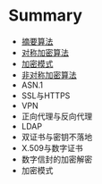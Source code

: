 # Summary

* [摘要算法](README.md)
* [对称加密算法](dui-cheng-jia-mi-suan-fa.md)
* [加密模式](jia-mi-mo-shi.md)
* [非对称加密算法](fei-dui-cheng-jia-mi-suan-fa.md)
* ASN.1
* SSL与HTTPS
* VPN
* 正向代理与反向代理
* LDAP
* 双证书与密钥不落地
* X.509与数字证书
* 数字信封的加密解密
* 加密模式

